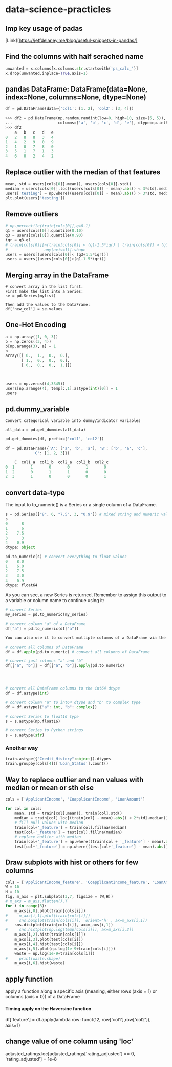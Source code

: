 # data-science-practicles

## Imp key usage of padas

[Link][https://jeffdelaney.me/blog/useful-snippets-in-pandas/]

## Find the columns with half serached name
```python
unwanted = x.columns[x.columns.str.startswith('ps_calc_')]
x.drop(unwanted,inplace=True,axis=1)
```

## pandas DataFrame: DataFrame(data=None, index=None, columns=None, dtype=None)

```python
df = pd.DataFrame(data={'col1': [1, 2], 'col2': [3, 4]})

>>> df2 = pd.DataFrame(np.random.randint(low=0, high=10, size=(5, 5)),
...                    columns=['a', 'b', 'c', 'd', 'e'], dtype=np.int8)
>>> df2
    a   b   c   d   e
0   2   8   8   3   4
1   4   2   9   0   9
2   1   0   7   8   0
3   5   1   7   1   3
4   6   0   2   4   2
```


## Replace outlier with the median of that features
```python
mean, std = users[cols[0]].mean(), users[cols[0]].std()
median = users[cols[0]].loc[(users[cols[0]] - mean).abs() < 3*std].median()
users['testing'] = np.where((users[cols[0]] - mean).abs() > 3*std, median,users[cols[0]])
plt.plot(users['testing'])
```
    
    
## Remove outliers
```python
# np.percentile(train[cols[0]],q=0.1)
q1 = users[cols[0]].quantile(0.10)
q3 = users[cols[0]].quantile(0.90)
iqr = q3-q1
# train[cols[0]][~(train[cols[0]] < (q1-1.5*iqr) | train[cols[0]] > (q1+1.5*iqr)).
#                any(axis=1)].shape
users = users[(users[cols[0]]< (q3+1.5*iqr))]
users = users[(users[cols[0]]>(q1-1.5*iqr))]
```


## Merging array in the DataFrame
    # convert array in the list first.
    First make the list into a Series:
    se = pd.Series(mylist)
    
    Then add the values to the DataFrame:
    df['new_col'] = se.values


## One-Hot Encoding
```python
a = np.array([1, 0, 3])
b = np.zeros((3, 4))
b[np.arange(3), a] = 1
b
array([[ 0.,  1.,  0.,  0.],
       [ 1.,  0.,  0.,  0.],
       [ 0.,  0.,  0.,  1.]])
       


users = np.zeros((4,3345))
users[np.arange(4), temp[:,1].astype(int)[0]] = 1 
users
```
        
        

## pd.dummy_variable
    Convert categorical variable into dummy/indicator variables
    
```python
all_data = pd.get_dummies(all_data)

pd.get_dummies(df, prefix=['col1', 'col2'])

df = pd.DataFrame({'A': ['a', 'b', 'a'], 'B': ['b', 'a', 'c'],
            'C': [1, 2, 3]})

    C  col1_a  col1_b  col2_a  col2_b  col2_c
0  1       1       0       0       1       0
1  2       0       1       1       0       0
2  3       1       0       0       0       1
```
        
## convert data-type

The input to to_numeric() is a Series or a single column of a DataFrame.

```python
s = pd.Series(["8", 6, "7.5", 3, "0.9"]) # mixed string and numeric values
s
0      8
1      6
2    7.5
3      3
4    0.9
dtype: object

pd.to_numeric(s) # convert everything to float values
0    8.0
1    6.0
2    7.5
3    3.0
4    0.9
dtype: float64
```

As you can see, a new Series is returned. Remember to assign this output to a variable or column name to continue using it:

```python
# convert Series
my_series = pd.to_numeric(my_series)

# convert column "a" of a DataFrame
df["a"] = pd.to_numeric(df["a"])

You can also use it to convert multiple columns of a DataFrame via the apply() method:

# convert all columns of DataFrame
df = df.apply(pd.to_numeric) # convert all columns of DataFrame

# convert just columns "a" and "b"
df[["a", "b"]] = df[["a", "b"]].apply(pd.to_numeric)




# convert all DataFrame columns to the int64 dtype
df = df.astype(int)

# convert column "a" to int64 dtype and "b" to complex type
df = df.astype({"a": int, "b": complex})

# convert Series to float16 type
s = s.astype(np.float16)

# convert Series to Python strings
s = s.astype(str)
```



### Another way
```python
train.astype({"Credit_History":object}).dtypes
train.groupby(cols[4])['Loan_Status'].count()
```





## Way to replace outlier and nan values with median or mean or sth else
```python 
cols = ['ApplicantIncome', 'CoapplicantIncome', 'LoanAmount']

for col in cols:
    mean, std = train[col].mean(), train[col].std()
    median = train[col].loc[(train[col] - mean).abs() < 2*std].median()
    # fill null values with median
    train[col+'_feature'] = train[col].fillna(median)
    test[col+'_feature'] = test[col].fillna(median)
    # replace outlier with median
    train[col+'_feature'] = np.where((train[col + '_feature'] - mean).abs() > 2*std, median,train[col+'_feature'])
    test[col+'_feature'] = np.where((test[col+'_feature'] - mean).abs() > 2*std, median,test[col+'_feature'])
```


## Draw subplots with hist or others for few columns
```python
cols = ['ApplicantIncome_feature', 'CoapplicantIncome_feature', 'LoanAmount_feature']
W = 16
H = 10
fig, m_axs = plt.subplots(3,7, figsize = (W,H))
# m_axs = m_axs.flatten().T
for i in range(3):
    m_axs[i,0].plot(train[cols[i]])
#     m_axs[i,1].plot(train[cols[i]])
#     sns.boxplot(train[cols[i]],  orient='h' , ax=m_axs[i,1])
    sns.distplot(train[cols[i]], ax=m_axs[i,1])
#     sns.histplot(np.log(temp[cols[i]]), ax=m_axs[i,2])
    m_axs[i,2].hist(train[cols[i]])
    m_axs[i,3].plot(test[cols[i]])
    m_axs[i,4].hist(test[cols[i]])
    m_axs[i,5].plot(np.log(1e-9+train[cols[i]]))
    waste = np.log(1e-9+train[cols[i]])
#     print(waste.shape)
    m_axs[i,6].hist(waste)

```



## apply function 
apply a function along a specific axis (meaning, either rows (axis = 1) or columns (axis = 0)) of a DataFrame


#### Timing apply on the Haversine function

 df['feature'] = df.apply(lambda row: funct(12, row['col1'],row['col2']), axis=1)



## change value of one column using 'loc'
adjusted_ratings.loc[adjusted_ratings['rating_adjusted'] == 0, 'rating_adjusted'] = 1e-8



